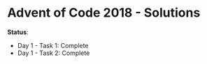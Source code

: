 # Advent of Code 2018 - Solutions

**Status**:

* Day 1 - Task 1: Complete
* Day 1 - Task 2: Complete
